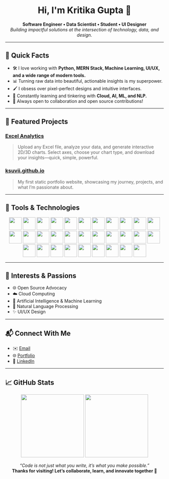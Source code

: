 <h1 align="center">Hi, I'm Kritika Gupta 👋</h1>
<p align="center">
  <b>Software Engineer • Data Scientist • Student • UI Designer</b><br>
  <i>Building impactful solutions at the intersection of technology, data, and design.</i>
</p>

---

## 🚀 Quick Facts

- 🛠️ I love working with **Python, MERN Stack, Machine Learning, UI/UX, and a wide range of modern tools.**
- 📊 Turning raw data into beautiful, actionable insights is my superpower.
- 🖌️ I obsess over pixel-perfect designs and intuitive interfaces.
- 🌱 Constantly learning and tinkering with **Cloud, AI, ML, and NLP.**
- 🤝 Always open to collaboration and open source contributions!

---

## 🌟 Featured Projects

### [Excel Analytics](https://github.com/ksuvii21/Excel-Analytics)
> Upload any Excel file, analyze your data, and generate interactive 2D/3D charts. Select axes, choose your chart type, and download your insights—quick, simple, powerful.

### [ksuvii.github.io](https://ksuvii21.github.io/ksuvii.github.io/)
> My first static portfolio website, showcasing my journey, projects, and what I’m passionate about.

---

## 🧰 Tools & Technologies

<p align="center">
  <!-- Programming Languages -->
  <img src="https://img.shields.io/badge/C-00427E?style=flat-square&logo=c&logoColor=white" height="40"/>
  <img src="https://img.shields.io/badge/C++-00599C?style=flat-square&logo=c%2B%2B&logoColor=white" height="40"/>
  <img src="https://img.shields.io/badge/Java-007396?style=flat-square&logo=java&logoColor=white" height="40"/>
  <img src="https://img.shields.io/badge/JavaScript-F7DF1E?style=flat-square&logo=javascript&logoColor=black" height="40"/>
  <img src="https://img.shields.io/badge/Python-3776AB?style=flat-square&logo=python&logoColor=white" height="40"/>
  <img src="https://img.shields.io/badge/TypeScript-3178C6?style=flat-square&logo=typescript&logoColor=white" height="40"/>
  <!-- Web & JS Frameworks -->
  <img src="https://img.shields.io/badge/Vue.js-35495E?style=flat-square&logo=vue-dot-js&logoColor=4FC08D" height="40"/>
  <img src="https://img.shields.io/badge/React-20232A?style=flat-square&logo=react&logoColor=61DAFB" height="40"/>
  <img src="https://img.shields.io/badge/Angular.js-E23237?style=flat-square&logo=angularjs&logoColor=white" height="40"/>
  <img src="https://img.shields.io/badge/Bootstrap-7952B3?style=flat-square&logo=bootstrap&logoColor=white" height="40"/>
  <img src="https://img.shields.io/badge/TailwindCSS-06B6D4?style=flat-square&logo=tailwind-css&logoColor=white" height="40"/>
  <img src="https://img.shields.io/badge/Node.js-339933?style=flat-square&logo=node-dot-js&logoColor=white" height="40"/>
  <img src="https://img.shields.io/badge/Express.js-000000?style=flat-square&logo=express&logoColor=white" height="40"/>
  <img src="https://img.shields.io/badge/GraphQL-E10098?style=flat-square&logo=graphql&logoColor=white" height="40"/>
  <!-- Data Science & ML -->
  <img src="https://img.shields.io/badge/OpenCV-5C3EE8?style=flat-square&logo=opencv&logoColor=white" height="40"/>
  <img src="https://img.shields.io/badge/Pandas-150458?style=flat-square&logo=pandas&logoColor=white" height="40"/>
  <img src="https://img.shields.io/badge/TensorFlow-FF6F00?style=flat-square&logo=tensorflow&logoColor=white" height="40"/>
  <img src="https://img.shields.io/badge/Turtle-3B6C4C?style=flat-square&logo=python&logoColor=white" height="40"/>
  <img src="https://img.shields.io/badge/Flask-000000?style=flat-square&logo=flask&logoColor=white" height="40"/>
  <!-- Databases -->
  <img src="https://img.shields.io/badge/MongoDB-4EA94B?style=flat-square&logo=mongodb&logoColor=white" height="40"/>
  <img src="https://img.shields.io/badge/MySQL-4479A1?style=flat-square&logo=mysql&logoColor=white" height="40"/>
  <img src="https://img.shields.io/badge/SQL-336791?style=flat-square&logo=postgresql&logoColor=white" height="40"/>
  <!-- Charts & Visualization -->
  <img src="https://img.shields.io/badge/Chart.js-FF6384?style=flat-square&logo=chartdotjs&logoColor=white" height="40"/>
  <img src="https://img.shields.io/badge/Three.js-000000?style=flat-square&logo=three-dot-js&logoColor=white" height="40"/>
  <!-- Cloud & Design -->
  <img src="https://img.shields.io/badge/Firebase-FFCA28?style=flat-square&logo=firebase&logoColor=black" height="40"/>
  <img src="https://img.shields.io/badge/Figma-F24E1E?style=flat-square&logo=figma&logoColor=white" height="40"/>
  <img src="https://img.shields.io/badge/Postman-FF6C37?style=flat-square&logo=postman&logoColor=white" height="40"/>
  <img src="https://img.shields.io/badge/Linux-FCC624?style=flat-square&logo=linux&logoColor=black" height="40"/>
  <img src="https://img.shields.io/badge/Git-F05032?style=flat-square&logo=git&logoColor=white" height="40"/>
  <!-- HTML & CSS -->
  <img src="https://img.shields.io/badge/HTML5-E34F26?style=flat-square&logo=html5&logoColor=white" height="40"/>
  <img src="https://img.shields.io/badge/CSS3-1572B6?style=flat-square&logo=css3&logoColor=white" height="40"/>
</p>

---

## 🎯 Interests & Passions

- 🌐 Open Source Advocacy
- ☁️ Cloud Computing
- 🤖 Artificial Intelligence & Machine Learning
- 💬 Natural Language Processing
- ✨ UI/UX Design

---

## 📬 Connect With Me

- ✉️ [Email](mailto:k21ritikasuvi2106@gmail.com)
- 🌐 [Portfolio](https://ksuvii21.github.io/ksuvii.github.io/)
- 💼 [LinkedIn](https://www.linkedin.com/in/kritika-gupta2106)

---

## 📈 GitHub Stats

<p align="center">
  <img src="https://github-readme-stats.vercel.app/api?username=ksuvii21&show_icons=true&theme=radical" height="200"/>
  <img src="https://github-readme-streak-stats.herokuapp.com/?user=ksuvii21&theme=radical" height="200"/>
</p>

<!--
✨ Add a fun fact or your favorite quote here!
-->

<p align="center">
  <i>“Code is not just what you write, it’s what you make possible.”</i><br>
  <b>Thanks for visiting! Let’s collaborate, learn, and innovate together 🚀</b>
</p>
